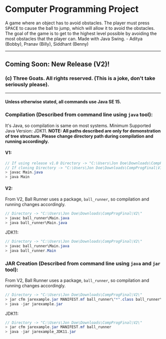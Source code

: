 # Computer Programming Project
A game where an object has to avoid obstacles. The player must press <kbd>SPACE</kbd> to cause the ball to jump, which will allow it to avoid the obstacles. The goal of the game is to get to the highest level possible by avoiding the most obstacles that the player can. Made with Java Swing. - Aditya (Bobby), Pranav (Billy), Siddhant (Benny)

---------------------------------------------------------------------------------------------------

## Coming Soon: New Release (V2)!

### (c) Three Goats. All rights reserved. (This is a joke, don't take seriously please).

---------------------------------------------------------------------------------------------------

#### Unless otherwise stated, all commands use Java SE 15.
### Compilation (Described from command line using `java` tool):
It's Java, so compilation is same on most systems.
Minimum Supported Java Version: JDK11.
**NOTE: All paths described are only for demonstration of tree structure. Please change directory path during compilation and running accordingly.**
#### V1:
```java
// If using release v1.0 Directory -> "C:\Users\Jon Doe\Downloads\CompProgFinal-1.0\"
// If cloning Directory -> "C:\Users\Jon Doe\Downloads\CompProgFinal\V1\"
> javac Main.java
> java Main
```
#### V2:
From V2, Ball Runner uses a package, `ball_runner`, so compilation and running changes accordingly.
```java
// Directory -> "C:\Users\Jon Doe\Downloads\CompProgFinal\V2\"
> javac ball_runner\Main.java
> java ball_runner\Main.java
```
JDK11:
```java
// Directory -> "C:\Users\Jon Doe\Downloads\CompProgFinal\V2\"
> javac ball_runner\Main.java
> java ball_runner.Main
```
### JAR Creation (Described from command line using `java` and `jar` tool):
From V2, Ball Runner uses a package, `ball_runner`, so compilation and running changes accordingly.
```java
// Directory -> "C:\Users\Jon Doe\Downloads\CompProgFinal\V2\"
> jar cfm jarexample.jar MANIFEST.mf ball_runner\"*".class ball_runner\img\"*"."*"
> java -jar jarexample.jar
```
JDK11:
```java
// Directory -> "C:\Users\Jon Doe\Downloads\CompProgFinal\V2\"
> jar cfm jarexample.jar MANIFEST.mf ball_runner
> java -jar jarexample_JDK11.jar
